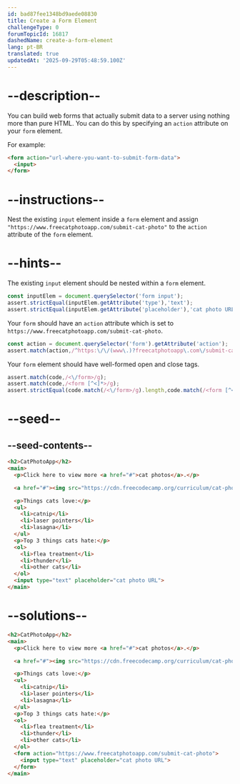 ```yaml
---
id: bad87fee1348bd9aede08830
title: Create a Form Element
challengeType: 0
forumTopicId: 16817
dashedName: create-a-form-element
lang: pt-BR
translated: true
updatedAt: '2025-09-29T05:48:59.100Z'
---
```


# --description--

You can build web forms that actually submit data to a server using nothing more than pure HTML. You can do this by specifying an `action` attribute on your `form` element.

For example:

```html
<form action="url-where-you-want-to-submit-form-data">
  <input>
</form>
```

# --instructions--

Nest the existing `input` element inside a `form` element and assign `"https://www.freecatphotoapp.com/submit-cat-photo"` to the `action` attribute of the `form` element.

# --hints--

The existing `input` element should be nested within a `form` element.

```js
const inputElem = document.querySelector('form input');
assert.strictEqual(inputElem.getAttribute('type'),'text'); 
assert.strictEqual(inputElem.getAttribute('placeholder'),'cat photo URL');
```

Your `form` should have an `action` attribute which is set to `https://www.freecatphotoapp.com/submit-cat-photo`.

```js
const action = document.querySelector('form').getAttribute('action');
assert.match(action,/^https:\/\/(www\.)?freecatphotoapp\.com\/submit-cat-photo$/i);
```

Your `form` element should have well-formed open and close tags.

```js
assert.match(code,/<\/form>/g);
assert.match(code,/<form [^<]*>/g);
assert.strictEqual(code.match(/<\/form>/g).length,code.match(/<form [^<]*>/g).length);
```

# --seed--

## --seed-contents--

```html
<h2>CatPhotoApp</h2>
<main>
  <p>Click here to view more <a href="#">cat photos</a>.</p>

  <a href="#"><img src="https://cdn.freecodecamp.org/curriculum/cat-photo-app/relaxing-cat.jpg" alt="A cute orange cat lying on its back."></a>

  <p>Things cats love:</p>
  <ul>
    <li>catnip</li>
    <li>laser pointers</li>
    <li>lasagna</li>
  </ul>
  <p>Top 3 things cats hate:</p>
  <ol>
    <li>flea treatment</li>
    <li>thunder</li>
    <li>other cats</li>
  </ol>
  <input type="text" placeholder="cat photo URL">
</main>
```

# --solutions--

```html
<h2>CatPhotoApp</h2>
<main>
  <p>Click here to view more <a href="#">cat photos</a>.</p>

  <a href="#"><img src="https://cdn.freecodecamp.org/curriculum/cat-photo-app/relaxing-cat.jpg" alt="A cute orange cat lying on its back."></a>

  <p>Things cats love:</p>
  <ul>
    <li>catnip</li>
    <li>laser pointers</li>
    <li>lasagna</li>
  </ul>
  <p>Top 3 things cats hate:</p>
  <ol>
    <li>flea treatment</li>
    <li>thunder</li>
    <li>other cats</li>
  </ol>
  <form action="https://www.freecatphotoapp.com/submit-cat-photo">
    <input type="text" placeholder="cat photo URL">
  </form>
</main>
```
